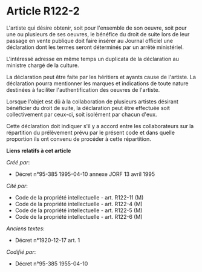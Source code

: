 # Article R122-2

L'artiste qui désire obtenir, soit pour l'ensemble de son oeuvre, soit pour une ou plusieurs de ses oeuvres, le bénéfice du
droit de suite lors de leur passage en vente publique doit faire insérer au Journal officiel une déclaration dont les termes
seront déterminés par un arrêté ministériel.

L'intéressé adresse en même temps un duplicata de la déclaration au ministre chargé de la culture.

La déclaration peut être faite par les héritiers et ayants cause de l'artiste. La déclaration pourra mentionner les marques
et indications de toute nature destinées à faciliter l'authentification des oeuvres de l'artiste.

Lorsque l'objet est dû à la collaboration de plusieurs artistes désirant bénéficier du droit de suite, la déclaration peut
être effectuée soit collectivement par ceux-ci, soit isolément par chacun d'eux.

Cette déclaration doit indiquer s'il y a accord entre les collaborateurs sur la répartition du prélèvement prévu par le
présent code et dans quelle proportion ils ont convenu de procéder à cette répartition.

**Liens relatifs à cet article**

_Créé par_:

  - Décret n°95-385 1995-04-10 annexe JORF 13 avril 1995

_Cité par_:

  - Code de la propriété intellectuelle - art. R122-11 (M)
  - Code de la propriété intellectuelle - art. R122-4 (M)
  - Code de la propriété intellectuelle - art. R122-5 (M)
  - Code de la propriété intellectuelle - art. R122-6 (M)

_Anciens textes_:

  - Décret n°1920-12-17 art. 1

_Codifié par_:

  - Décret n°95-385 1955-04-10
